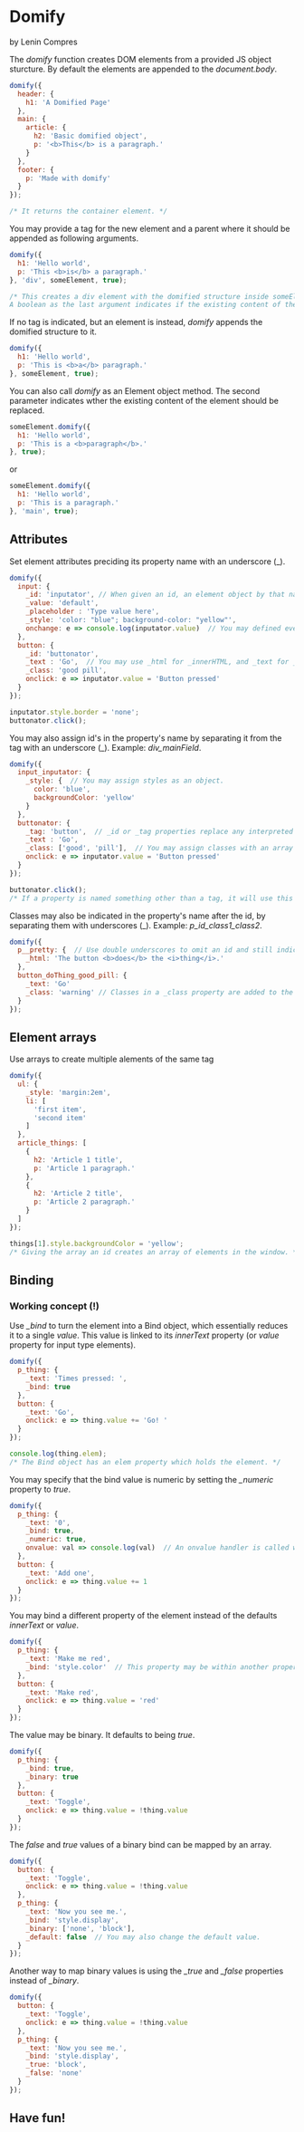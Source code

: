 # Domify
by Lenin Compres

The *domify* function creates DOM elements from a provided JS object sturcture. By default the elements are appended to the *document.body*.

```javascript
domify({
  header: {
    h1: 'A Domified Page'
  },
  main: {
    article: {
      h2: 'Basic domified object',
      p: '<b>This</b> is a paragraph.'
    }
  },
  footer: {
    p: 'Made with domify'
  }
});

/* It returns the container element. */
```
You may provide a tag for the new element and a parent where it should be appended as following arguments.

```javascript
domify({
  h1: 'Hello world',
  p: 'This <b>is</b> a paragraph.'
}, 'div', someElement, true);

/* This creates a div element with the domified structure inside someElement.
A boolean as the last argument indicates if the existing content of the element should be replaced. */
```

If no tag is indicated, but an element is instead, *domify* appends the domified structure to it.

```javascript
domify({
  h1: 'Hello world',
  p: 'This is <b>a</b> paragraph.'
}, someElement, true);
```

You can also call *domify* as an Element object method. The second parameter indicates wther the existing content of the element should be replaced.

```javascript
someElement.domify({
  h1: 'Hello world',
  p: 'This is a <b>paragraph</b>.'
}, true);
```
or 

```javascript
someElement.domify({
  h1: 'Hello world',
  p: 'This is a paragraph.'
}, 'main', true);
```

## Attributes

Set element attributes preciding its property name with an underscore (\_). 

```javascript
domify({
  input: {
    _id: 'inputator', // When given an id, an element object by that name is created in the window.
    _value: 'default',
    _placeholder : 'Type value here',
    _style: 'color: "blue"; background-color: "yellow"',
    onchange: e => console.log(inputator.value)  // You may defined event handlers.
  },
  button: {
    _id: 'buttonator',
    _text : 'Go',  // You may use _html for _innerHTML, and _text for _innerText.
    _class: 'good pill',
    onclick: e => inputator.value = 'Button pressed'
  }
});

inputator.style.border = 'none';
buttonator.click();
```

You may also assign id\'s in the property\'s name by separating it from the tag with an underscore (\_). Example: *div_mainField*.

```javascript
domify({
  input_inputator: {
    _style: {  // You may assign styles as an object.
      color: 'blue',
      backgroundColor: 'yellow'
    }
  },
  buttonator: {
    _tag: 'button',  // _id or _tag properties replace any interpreted from the name.
    _text : 'Go',
    _class: ['good', 'pill'],  // You may assign classes with an array
    onclick: e => inputator.value = 'Button pressed'
  }
});

buttonator.click();
/* If a property is named something other than a tag, it will use this as an id and assume a div tag. */
```

Classes may also be indicated in the property\'s name after the id, by separating them with underscores (\_). Example: *p_id_class1_class2*.

```javascript
domify({
  p__pretty: {  // Use double underscores to omit an id and still indicate classes.
    _html: 'The button <b>does</b> the <i>thing</i>.'
  },
  button_doThing_good_pill: {
    _text: 'Go'
    _class: 'warning' // Classes in a _class property are added to the ones interpreted in the name.
  }
});
```

## Element arrays

Use arrays to create multiple alements of the same tag

```javascript
domify({
  ul: {
    _style: 'margin:2em',
    li: [
      'first item',
      'second item'
    ]
  },
  article_things: [
    {
      h2: 'Article 1 title',
      p: 'Article 1 paragraph.'
    },
    {
      h2: 'Article 2 title',
      p: 'Article 2 paragraph.'
    }
  ]
});

things[1].style.backgroundColor = 'yellow';
/* Giving the array an id creates an array of elements in the window. */
```

## Binding

### Working concept (!)

Use *_bind* to turn the element into a Bind object, which essentially reduces it to a single *value*. This value is linked to its *innerText* property (or *value* property for input type elements).

```javascript
domify({
  p_thing: {
    _text: 'Times pressed: ',
    _bind: true
  },
  button: {
    _text: 'Go',
    onclick: e => thing.value += 'Go! '
  }
});

console.log(thing.elem);
/* The Bind object has an elem property which holds the element. */
```
You may specify that the bind value is numeric by setting the *_numeric* property to *true*.

```javascript
domify({
  p_thing: {
    _text: '0',
    _bind: true,
    _numeric: true,
    onvalue: val => console.log(val)  // An onvalue handler is called whenever the value changes.
  },
  button: {
    _text: 'Add one',
    onclick: e => thing.value += 1
  }
});
```

You may bind a different property of the element instead of the defaults *innerText* or *value*.

```javascript
domify({
  p_thing: {
    _text: 'Make me red',
    _bind: 'style.color'  // This property may be within another property.
  },
  button: {
    _text: 'Make red',
    onclick: e => thing.value = 'red'
  }
});
```

The value may be binary. It defaults to being *true*.

```javascript
domify({
  p_thing: {
    _bind: true,
    _binary: true
  },
  button: {
    _text: 'Toggle',
    onclick: e => thing.value = !thing.value
  }
});
```

The *false* and *true* values of a binary bind can be mapped by an array.

```javascript
domify({
  button: {
    _text: 'Toggle',
    onclick: e => thing.value = !thing.value
  },
  p_thing: {
    _text: 'Now you see me.',
    _bind: 'style.display',
    _binary: ['none', 'block'],
    _default: false  // You may also change the default value.
  }
});
```

Another way to map binary values is using the *_true* and *_false* properties instead of *_binary*.

```javascript
domify({
  button: {
    _text: 'Toggle',
    onclick: e => thing.value = !thing.value
  },
  p_thing: {
    _text: 'Now you see me.',
    _bind: 'style.display',
    _true: 'block',
    _false: 'none'
  }
});
```

## Have fun!

